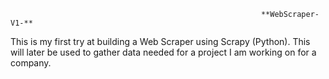                                                             **WebScraper-V1-**
This is my first try at building a Web Scraper using Scrapy (Python). This will later be used to gather data needed for a project I am working on for a company. 
